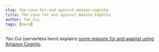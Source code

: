 ```yaml
---
slug: the-case-for-and-against-amazon-cognito
title: The case for and against Amazon Cognito
author: Yan Cui
tags: [hero]
---
```


Yan Cui (serverless hero) explains [some reasons for and against using Amazon Cognito](https://theburningmonk.com/2021/03/the-case-for-and-against-amazon-cognito/).
